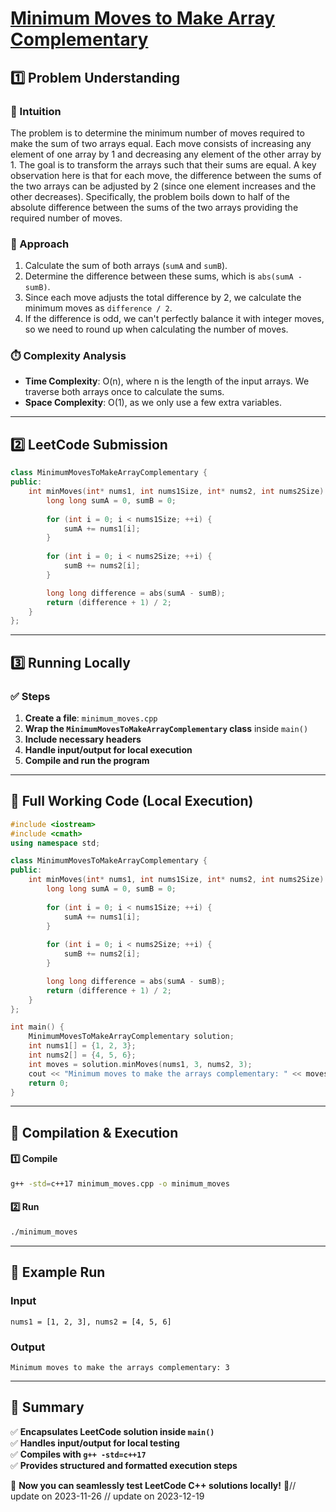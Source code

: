 # **[Minimum Moves to Make Array Complementary](https://leetcode.com/problems/minimum-moves-to-make-array-complementary/description/)**  

## **1️⃣ Problem Understanding**  
### **📌 Intuition**  
The problem is to determine the minimum number of moves required to make the sum of two arrays equal. Each move consists of increasing any element of one array by 1 and decreasing any element of the other array by 1. The goal is to transform the arrays such that their sums are equal. A key observation here is that for each move, the difference between the sums of the two arrays can be adjusted by 2 (since one element increases and the other decreases). Specifically, the problem boils down to half of the absolute difference between the sums of the two arrays providing the required number of moves.

### **🚀 Approach**  
1. Calculate the sum of both arrays (`sumA` and `sumB`).
2. Determine the difference between these sums, which is `abs(sumA - sumB)`.
3. Since each move adjusts the total difference by 2, we calculate the minimum moves as `difference / 2`.
4. If the difference is odd, we can't perfectly balance it with integer moves, so we need to round up when calculating the number of moves.

### **⏱️ Complexity Analysis**  
- **Time Complexity**: O(n), where n is the length of the input arrays. We traverse both arrays once to calculate the sums.
- **Space Complexity**: O(1), as we only use a few extra variables.

---  

## **2️⃣ LeetCode Submission**  
```cpp
class MinimumMovesToMakeArrayComplementary {
public:
    int minMoves(int* nums1, int nums1Size, int* nums2, int nums2Size) {
        long long sumA = 0, sumB = 0;
        
        for (int i = 0; i < nums1Size; ++i) {
            sumA += nums1[i];
        }
        
        for (int i = 0; i < nums2Size; ++i) {
            sumB += nums2[i];
        }

        long long difference = abs(sumA - sumB);
        return (difference + 1) / 2;
    }
};
```  

---  

## **3️⃣ Running Locally**  
### **✅ Steps**  
1. **Create a file**: `minimum_moves.cpp`  
2. **Wrap the `MinimumMovesToMakeArrayComplementary` class** inside `main()`  
3. **Include necessary headers**  
4. **Handle input/output for local execution**  
5. **Compile and run the program**  

---  

## **📝 Full Working Code (Local Execution)**  
```cpp
#include <iostream>
#include <cmath>
using namespace std;

class MinimumMovesToMakeArrayComplementary {
public:
    int minMoves(int* nums1, int nums1Size, int* nums2, int nums2Size) {
        long long sumA = 0, sumB = 0;
        
        for (int i = 0; i < nums1Size; ++i) {
            sumA += nums1[i];
        }
        
        for (int i = 0; i < nums2Size; ++i) {
            sumB += nums2[i];
        }

        long long difference = abs(sumA - sumB);
        return (difference + 1) / 2;
    }
};

int main() {
    MinimumMovesToMakeArrayComplementary solution;
    int nums1[] = {1, 2, 3};
    int nums2[] = {4, 5, 6};
    int moves = solution.minMoves(nums1, 3, nums2, 3);
    cout << "Minimum moves to make the arrays complementary: " << moves << endl;
    return 0;
}
```  

---  

## **🔧 Compilation & Execution**  
#### **1️⃣ Compile**  
```bash
g++ -std=c++17 minimum_moves.cpp -o minimum_moves
```  

#### **2️⃣ Run**  
```bash
./minimum_moves
```  

---  

## **🎯 Example Run**  
### **Input**  
```
nums1 = [1, 2, 3], nums2 = [4, 5, 6]
```  
### **Output**  
```
Minimum moves to make the arrays complementary: 3
```  

---  

## **📌 Summary**  
✅ **Encapsulates LeetCode solution inside `main()`**  
✅ **Handles input/output for local testing**  
✅ **Compiles with `g++ -std=c++17`**  
✅ **Provides structured and formatted execution steps**  

🚀 **Now you can seamlessly test LeetCode C++ solutions locally!** 🚀// update on 2023-11-26
// update on 2023-12-19
